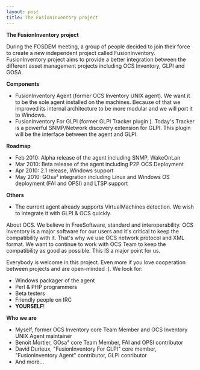 ```yaml
---
layout: post
title: The FusionInventory project
---
```


<strong>The FusionInventory project</strong>

During the FOSDEM meeting, a group of people decided to join their force to create a new independent project called FusionInventory. FusionInventory project aims to provide a better integration between the different asset management projects including OCS Inventory, GLPI and GOSA.

<strong>Components</strong>

*  FusionInventory Agent (former OCS Inventory UNIX agent). We want it to be the sole agent installed on the machines. Because of that we improved its internal architecture to be more modular and we will port it to Windows.
* FusionInventory For GLPI (former GLPI Tracker plugin ). Today's Tracker is a powerful SNMP/Network discovery extension for GLPI. This plugin will be the interface between the agent and GLPI.



<strong>Roadmap</strong>

*  Feb 2010: Alpha release of the agent including SNMP, WakeOnLan
*  Mar 2010: Beta release of the agent including P2P OCS Deployment
*  Apr 2010: 2.1 release, Windows support
*  May 2010: GOsa² integration including Linux and Windows OS deployment (FAI and OPSI) and LTSP support



<strong>Others</strong>

*  The current agent already supports VirtualMachines detection. We wish to integrate it with GLPI &amp; OCS quickly.



About OCS. We believe in FreeSoftware, standard and interoperability. OCS Inventory is a major software for our users and it's critical to keep the compatibility with it. That's why we use OCS network protocol and XML format. We want to continue to work with OCS Team to keep the compatibility as good as possible. This IS a major point for us.

Everybody is welcome in this project. Even more if you love cooperation between projects and are open-minded :). We look for:

*  Windows packager of the agent
*  Perl &amp; PHP programmers
*  Beta testers
*  Friendly people on IRC
*  <strong>YOURSELF</strong>!



<strong>Who we are</strong>
- Myself, former OCS Inventory core Team Member and OCS Inventory UNIX Agent maintainer
- Benoit Mortier, GOsa² core Team Member, FAI and OPSI contributor
- David Durieux, "FusionInventory For GLPI" core member, "FusionInventory Agent" contributor, GLPI conributor
- And more...
